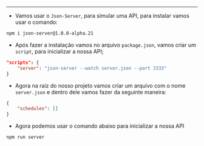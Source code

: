 ___
- Vamos usar o `Json-Server`, para simular uma API, para instalar vamos usar o comando:
```zsh
npm i json-server@1.0.0-alpha.21
```
- Após fazer a instalação vamos no arquivo `package.json`, vamos criar um `script`, para inicializar a nossa API;
```json
"scripts": {
	"server": "json-server --watch server.json --port 3333"
}
```
- Agora na raiz do nosso projeto vamos criar um arquivo com o nome `server.json` e dentro dele vamos fazer da seguinte maneira:
```json
{
	"schedules": []
}
```
- Agora podemos usar o comando abaixo para inicializar a nossa API
```zsh
npm run server
```